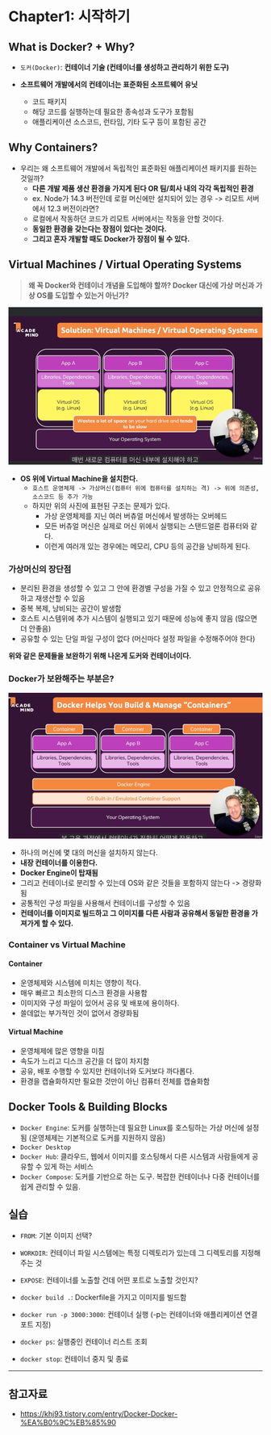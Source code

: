# Chapter1: 시작하기

## What is Docker? + Why?

- `도커(Docker)`: **컨테이너 기술 (컨테이너를 생성하고 관리하기 위한 도구)**
- **소프트웨어 개발에서의 컨테이너는 표준화된 소프트웨어 유닛**

  - 코드 패키지
  - 해당 코드를 실행하는데 필요한 종속성과 도구가 포함됨
  - 애플리케이션 소스코드, 런타임, 기타 도구 등이 포함된 공간

## Why Containers?

- 우리는 왜 소프트웨어 개발에서 독립적인 표준화된 애플리케이션 패키지를 원하는 것일까?
  - **다른 개발 제품 생산 환경을 가지게 된다 OR 팀/회사 내의 각각 독립적인 환경**
  - ex. Node가 14.3 버전인데 로컬 머신에만 설치되어 있는 경우 -> 리모트 서버에서 12.3 버전이라면?
  - 로컬에서 작동하던 코드가 리모트 서버에서는 작동을 안할 것이다.
  - **동일한 환경을 갖는다는 장점이 있다는 것이다.**
  - **그리고 혼자 개발할 때도 Docker가 장점이 될 수 있다.**

## Virtual Machines / Virtual Operating Systems

> **왜 꼭 Docker와 컨테이너 개념을 도입해야 할까? Docker 대신에 가상 머신과 가상 OS를 도입할 수 있는거 아닌가?**

![alt text](image-1.png)

- **OS 위에 Virtual Machine을 설치한다.**
  - `호스트 운영체제 -> 가상머신(컴퓨터 위에 컴퓨터를 설치하는 격) -> 위에 의존성, 소스코드 등 추가 가능`
  - 하지만 위의 사진에 표현된 구조는 문제가 있다.
    - 가상 운영체제를 지닌 여러 버츄얼 머신에서 발생하는 오버헤드
    - 모든 버츄얼 머신은 실제로 머신 위에서 실행되는 스탠드얼론 컴퓨터와 같다.
    - 이런게 여러개 있는 경우에는 메모리, CPU 등의 공간을 낭비하게 된다.

### 가상머신의 장단점

- 분리된 환경을 생성할 수 있고 그 안에 환경별 구성을 가질 수 있고 안정적으로 공유하고 재생산할 수 있음
- 중복 복제, 낭비되는 공간이 발생함
- 호스트 시스템위에 추가 시스템이 실행되고 있기 때문에 성능에 좋지 않음 (많으면 더 안좋음)
- 공유할 수 있는 단일 파일 구성이 없다 (머신마다 설정 파일을 수정해주어야 한다)

**위와 같은 문제들을 보완하기 위해 나온게 도커와 컨테이너이다.**

### Docker가 보완해주는 부분은?

![alt text](image.png)

- 하나의 머신에 몇 대의 머신을 설치하지 않는다.
- **내장 컨테이너를 이용한다.**
- **Docker Engine이 탑재됨**
- 그리고 컨테이너로 분리할 수 있는데 OS와 같은 것들을 포함하지 않는다 -> 경량화됨
- 공통적인 구성 파일을 사용해서 컨테이너를 구성할 수 있음
- **컨테이너를 이미지로 빌드하고 그 이미지를 다른 사람과 공유해서 동일한 환경을 가져가게 할 수 있다.**

### Container vs Virtual Machine

#### Container

- 운영체제와 시스템에 미치는 영향이 적다.
- 매우 빠르고 최소한의 디스크 환경을 사용함
- 이미지와 구성 파일이 있어서 공유 및 배포에 용이하다.
- 쓸데없는 부가적인 것이 없어서 경량화됨

#### Virtual Machine

- 운영체제에 많은 영향을 미침
- 속도가 느리고 디스크 공간을 더 많이 차지함
- 공유, 배포 수행할 수 있지만 컨테이너와 도커보다 까다롭다.
- 환경을 캡슐화하지만 필요한 것만이 아닌 컴퓨터 전체를 캡슐화함

## Docker Tools & Building Blocks

- `Docker Engine`: 도커를 실행하는데 필요한 Linux를 호스팅하는 가상 머신에 설정됨 (운영체제는 기본적으로 도커를 지원하지 않음)
- `Docker Desktop`
- `Docker Hub`: 클라우드, 웹에서 이미지를 호스팅해서 다른 시스템과 사람들에게 공유할 수 있게 하는 서비스
- `Docker Compose`: 도커를 기반으로 하는 도구. 복잡한 컨테이너나 다중 컨테이너를 쉽게 관리할 수 있음.

## 실습

- `FROM`: 기본 이미지 선택?
- `WORKDIR`: 컨테이너 파일 시스템에는 특정 디렉토리가 있는데 그 디렉토리를 지정해주는 것
- `EXPOSE`: 컨테이너를 노출할 건데 어떤 포트로 노출할 것인지?

- `docker build .`: Dockerfile을 가지고 이미지를 빌드함
- `docker run -p 3000:3000`: 컨테이너 실행 (-p는 컨테이너와 애플리케이션 연결 포트 지정)
- `docker ps`: 실행중인 컨테이너 리스트 조회
- `docker stop`: 컨테이너 중지 및 종료

---

## 참고자료

- https://khj93.tistory.com/entry/Docker-Docker-%EA%B0%9C%EB%85%90

